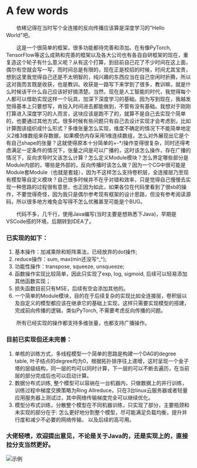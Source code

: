 # A few words
&emsp;&emsp;依稀记得在当时写个全连接的反向传播应该算是深度学习的"Hello World"吧。 

&emsp;&emsp;这是一个很简单的框架，很多功能都待完善和添加。在有像PyTorch, TensorFlow等这么成熟和完善的框架以及各大公司也有各自自研框架的现在，重复造这个轮子有什么意义呢？从有这个打算，到目前自己花了不少时间在这上面，偶尔有空就会写一写，而时间总是有限的，现在正是校招的时候，时间尤其宝贵，想到这里我觉得自己还是不太明智的，纯兴趣的东西应当在自己空闲时折腾，所以这对我而言既是收获，也是教训。收获是一路写下来学到了很多，教训嘛，就是什么时候该干什么自己应该好好搞清楚。当然，现在是人工智能的时代，我觉得每个人都可以借助实现这样一个玩具，加深下深度学习的基础。因为写到现在，我越发觉得基本上只要想写，肯投入时间进去都能做到，不管有没有基础。我想对于刚刚打算进入深度学习的人而言，这块应该是跑不了的，就算不是自己去实现个简单的，也要通过其他方式。很多时候有些问题只有自己去设计实现才会考虑到，比如计算图该组织成什么形式？多维张量怎么实现，维度不确定的情况下不能简单地定义2维3维数组来存数据，如果模仿内存采用1维连续数组，怎么对外展现出它是个有自己shape的张量？这就使得原本十分简单的+-*/操作变得很复杂，同时还得考虑满足一定条件的情况下，张量之间是可以广播的，这时该怎么操作，存在广播的情况下，反向求导时又该怎么计算？怎么定义Module模块？怎么界定哪些部分是Module内部的，哪些是外部的，反向传播时该怎么做？因为一个CG中很可能是Module套Module（也就是套娃），因为不这样怎么支持卷积层，全连接层乃至现有模型等自定义模块？自己很多时候并不在乎对错和效率，只是觉得自己慢慢去实现一种思路的过程很有意思，也正因为如此，如果各位在代码里看到了很sb的操作，不要觉得奇怪，因为我只是偶尔参考现有框架的设计思路，但没有参考阅读源码，所以很多地方难免会写得不怎么优雅甚至可能是个BUG。

&emsp;&emsp;代码不多，几千行，使用Java编写(当时主要是想熟悉下Java)，早期是VSCode搭的环境，后期转到IDEA了。

### 已实现的如下：
1. 基本操作：加减乘除和矩阵乘法，已经放弃的dot操作;
2. reduce操作：sum, max(min还没写^_^);
3. 功能性操作：transpose, squeeze, unsqueeze;
4. 函数操作实现比较简单，因此只实现了exp, log, sigmoid, 后续可以轻易添加其他函数实现；
5. 损失函数目前只有MSE，后续有空会添加其他的。
6. 一个简单的Module模块，目的在于后续复杂的实现比如全连接层，卷积层以及自定义的模型都应该在继承它的基础上实现，这样只需要实现模型的搭建，完成前向传播的逻辑，类似PyTorch, 不需要考虑反向传播的问题。

&emsp;&emsp;所有已经实现的操作都支持多维张量，也都支持广播操作。

### 目前已实现但还未完善：
1.  单核的训练方式，多线程模型一个简单的思路是构建一个DAG的degree table, 叶子结点的degree均为0，根据拓扑排序往上递增，这时呈现一个金子塔的层级结构，同一层的均可以同时计算，下一层的可以不断去遍历，在当前层的部分完成后也可以启动计算。
1.  数据分布式训练, 整个模型可以容纳在一台机器内，只做数据上的并行训练，训练过程中梯度交换策略为Ring Allreduce，只在3台linux云服务器或者轻量应用服务器上测试过，其中网络传输梯度完全可以继续优化。
2.  模型分布式训练，分散整个模型在不同机器训练，只实现了部分，主要瓶颈和未实现的部分在于: 怎么更好地分割整个模型，尽可能满足负载均衡，提升并行度和减少不必要的网络传输， 以及后续的高可用。

### 大佬轻喷，欢迎提出意见，不论是关于Java的，还是实现上的，直接拉分支当然更好。

![示例](https://github.com/JZ-cs/JZCG/tree/master/images/CG-example.png)




